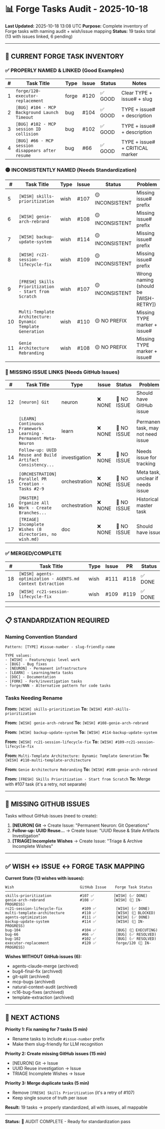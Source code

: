 # 📊 Forge Tasks Audit - 2025-10-18

**Last Updated:** 2025-10-18 13:08 UTC
**Purpose:** Complete inventory of Forge tasks with naming audit + wish/issue mapping
**Status:** 19 tasks total (13 with issues linked, 6 pending)

---

## 🎯 CURRENT FORGE TASK INVENTORY

### ✅ PROPERLY NAMED & LINKED (Good Examples)

| # | Task Title | Type | Issue | Status | Notes |
|---|-----------|------|-------|--------|-------|
| 1 | `forge/120-executor-replacement` | forge | #120 | ✅ GOOD | Clear TYPE + issue# + slug |
| 2 | `[BUG] #104 - MCP Background Launch Timeout` | bug | #104 | ✅ GOOD | TYPE + issue# + description |
| 3 | `[BUG] #102 - MCP session ID collision` | bug | #102 | ✅ GOOD | TYPE + issue# + description |
| 4 | `[BUG] #66 - MCP session disappears after resume` | bug | #66 | ✅ GOOD | TYPE + issue# + CRITICAL marker |

### 🟡 INCONSISTENTLY NAMED (Needs Standardization)

| # | Task Title | Type | Issue | Status | Problem |
|---|-----------|------|-------|--------|---------|
| 5 | `[WISH] skills-prioritization` | wish | #107 | 🟡 INCONSISTENT | Missing issue# prefix |
| 6 | `[WISH] genie-arch-rebrand` | wish | #108 | 🟡 INCONSISTENT | Missing issue# prefix |
| 7 | `[WISH] backup-update-system` | wish | #114 | 🟡 INCONSISTENT | Missing issue# prefix |
| 8 | `[WISH] rc21-session-lifecycle-fix` | wish | #109 | 🟡 INCONSISTENT | Missing issue# prefix |
| 9 | `[FRESH] Skills Prioritization - Start from Scratch` | wish | #107 | 🟡 INCONSISTENT | Wrong naming (should be [WISH-RETRY]) |
| 10 | `Multi-Template Architecture: Dynamic Template Generation` | wish | #110 | 🟡 NO PREFIX | Missing TYPE marker + issue# |
| 11 | `Genie Architecture Rebranding` | wish | #108 | 🟡 NO PREFIX | Missing TYPE marker + issue# |

### 🔴 MISSING ISSUE LINKS (Needs GitHub Issues)

| # | Task Title | Type | Issue | Status | Problem |
|---|-----------|------|-------|--------|---------|
| 12 | `[neuron] Git` | neuron | ❌ NONE | 🔴 NO ISSUE | Should have GitHub issue |
| 13 | `[LEARN] Continuous Framework Learning - Permanent Meta-Neuron` | learn | ❌ NONE | 🔴 NO ISSUE | Permanent task, may not need issue |
| 14 | `Follow-up: UUID Reuse and Build Artifact Consistency...` | investigation | ❌ NONE | 🔴 NO ISSUE | Needs issue for tracking |
| 15 | `[ORCHESTRATION] Parallel PR Creation - Tasks #2-9` | orchestration | ❌ NONE | 🔴 NO ISSUE | Meta task, unclear if needs issue |
| 16 | `[MASTER] Organize All Work - Create Branches...` | orchestration | ❌ NONE | 🔴 NO ISSUE | Historical master task |
| 17 | `[TRIAGE] Incomplete Wishes (8 directories, no wish.md)` | doc | ❌ NONE | 🔴 NO ISSUE | Should have issue |

### ✅ MERGED/COMPLETE

| # | Task Title | Type | Issue | PR | Status |
|---|-----------|------|-------|----|----|
| 18 | `[WISH] agents-optimization - AGENTS.md Context Extraction` | wish | #111 | #118 | ✅ DONE |
| 19 | `[WISH] rc21-session-lifecycle-fix` | wish | #109 | #119 | ✅ DONE |

---

## 📋 STANDARDIZATION REQUIRED

### Naming Convention Standard
```
Pattern: [TYPE] #issue-number - slug-friendly-name

TYPE values:
- [WISH] - Feature/epic level work
- [BUG] - Bug fixes
- [NEURON] - Permanent infrastructure
- [LEARN] - Learning/meta tasks
- [DOC] - Documentation
- [FORK] - Fork/investigation tasks
- forge/NNN - Alternative pattern for code tasks
```

### Tasks Needing Rename

**From:** `[WISH] skills-prioritization`
**To:** `[WISH] #107-skills-prioritization`

**From:** `[WISH] genie-arch-rebrand`
**To:** `[WISH] #108-genie-arch-rebrand`

**From:** `[WISH] backup-update-system`
**To:** `[WISH] #114-backup-update-system`

**From:** `[WISH] rc21-session-lifecycle-fix`
**To:** `[WISH] #109-rc21-session-lifecycle-fix`

**From:** `Multi-Template Architecture: Dynamic Template Generation`
**To:** `[WISH] #110-multi-template-architecture`

**From:** `Genie Architecture Rebranding`
**To:** `[WISH] #108-genie-arch-rebrand`

**From:** `[FRESH] Skills Prioritization - Start from Scratch`
**To:** Merge with #107 task (it's a retry, not separate)

---

## 🔴 MISSING GITHUB ISSUES

Tasks without GitHub issues (need to create):

1. **[NEURON] Git** → Create Issue: "Permanent Neuron: Git Operations"
2. **Follow-up: UUID Reuse...** → Create Issue: "UUID Reuse & Stale Artifacts Investigation"
3. **[TRIAGE] Incomplete Wishes** → Create Issue: "Triage & Archive Incomplete Wishes"

---

## ✅ WISH ↔ ISSUE ↔ FORGE TASK MAPPING

**Current State (13 wishes with issues):**

```
Wish                              GitHub Issue    Forge Task Status
──────────────────────────────────────────────────────────────────
skills-prioritization             #107 ✅         [WISH] (✅ DONE)
genie-arch-rebrand                #108 ✅         [WISH] (🔄 IN-PROGRESS)
rc21-session-lifecycle-fix         #109 ✅         [WISH] (✅ DONE)
multi-template-architecture        #110 ✅         [WISH] (🔄 BLOCKED)
agents-optimization                #111 ✅         [WISH] (✅ DONE)
backup-update-system               #114 ✅         [WISH] (🔄 IN-PROGRESS)
bug-104                            #104 ✅         [BUG] (🔄 EXECUTING)
bug-66                             #66 ✅          [BUG] (✅ RESOLVED)
bug-102                            #102 ✅         [BUG] (✅ RESOLVED)
executor-replacement               #120 ✅         forge/120 (🔄 IN-PROGRESS)
```

**Wishes WITHOUT GitHub issues (6):**
- agents-claude-merge (archived)
- bug4-final-fix (archived)
- git-split (archived)
- mcp-bugs (archived)
- natural-context-audit (archived)
- rc16-bug-fixes (archived)
- template-extraction (archived)

---

## 🎯 NEXT ACTIONS

**Priority 1: Fix naming for 7 tasks (5 min)**
- Rename tasks to include `#issue-number` prefix
- Make them slug-friendly for LLM recognition

**Priority 2: Create missing GitHub issues (15 min)**
- [NEURON] Git → Issue
- UUID Reuse investigation → Issue
- TRIAGE Incomplete Wishes → Issue

**Priority 3: Merge duplicate tasks (5 min)**
- Remove `[FRESH] Skills Prioritization` (it's a retry of #107)
- Keep single source of truth per issue

**Result:** 19 tasks → properly standardized, all with issues, all mappable

---

**Status:** 🔴 AUDIT COMPLETE - Ready for standardization pass

